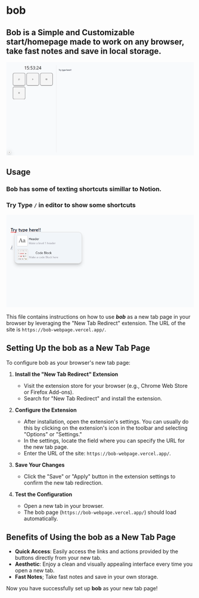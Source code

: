 # bob
## Bob is a Simple and Customizable start/homepage made to work on any browser, take fast notes and save in local storage.

![alt text](./public/print.png "Title")

## Usage
### Bob has some of texting shortcuts simillar to Notion.
### Try Type **`/`** in editor to show some **shortcuts**

![alt text](./public/print2.png "Title")

This file contains instructions on how to use ***bob*** as a new tab page in your browser by leveraging the "New Tab Redirect" extension. The URL of the site is `https://bob-webpage.vercel.app/`.

## Setting Up the **bob** as a New Tab Page

To configure bob as your browser's new tab page:

1. **Install the "New Tab Redirect" Extension**
   - Visit the extension store for your browser (e.g., Chrome Web Store or Firefox Add-ons).
   - Search for "New Tab Redirect" and install the extension.

2. **Configure the Extension**
   - After installation, open the extension's settings. You can usually do this by clicking on the extension's icon in the toolbar and selecting "Options" or "Settings."
   - In the settings, locate the field where you can specify the URL for the new tab page.
   - Enter the URL of the site: `https://bob-webpage.vercel.app/`.

3. **Save Your Changes**
   - Click the "Save" or "Apply" button in the extension settings to confirm the new tab redirection.

4. **Test the Configuration**
   - Open a new tab in your browser.
   - The bob page (`https://bob-webpage.vercel.app/`) should load automatically.

## Benefits of Using the bob as a New Tab Page

- **Quick Access**: Easily access the links and actions provided by the buttons directly from your new tab.
- **Aesthetic**: Enjoy a clean and visually appealing interface every time you open a new tab.
- **Fast Notes**; Take fast notes and save in your own storage.

Now you have successfully set up **bob** as your new tab page!

